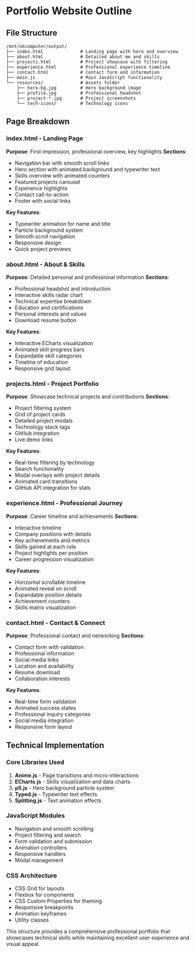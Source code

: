 # Portfolio Website Outline

## File Structure
```
/mnt/okcomputer/output/
├── index.html              # Landing page with hero and overview
├── about.html              # Detailed about me and skills
├── projects.html           # Project showcase with filtering
├── experience.html         # Professional experience timeline
├── contact.html            # Contact form and information
├── main.js                 # Main JavaScript functionality
└── resources/              # Assets folder
    ├── hero-bg.jpg         # Hero background image
    ├── profile.jpg         # Professional headshot
    ├── project-*.jpg       # Project screenshots
    └── tech-icons/         # Technology icons
```

## Page Breakdown

### index.html - Landing Page
**Purpose**: First impression, professional overview, key highlights
**Sections**:
- Navigation bar with smooth scroll links
- Hero section with animated background and typewriter text
- Skills overview with animated counters
- Featured projects carousel
- Experience highlights
- Contact call-to-action
- Footer with social links

**Key Features**:
- Typewriter animation for name and title
- Particle background system
- Smooth scroll navigation
- Responsive design
- Quick project previews

### about.html - About & Skills
**Purpose**: Detailed personal and professional information
**Sections**:
- Professional headshot and introduction
- Interactive skills radar chart
- Technical expertise breakdown
- Education and certifications
- Personal interests and values
- Download resume button

**Key Features**:
- Interactive ECharts visualization
- Animated skill progress bars
- Expandable skill categories
- Timeline of education
- Responsive grid layout

### projects.html - Project Portfolio
**Purpose**: Showcase technical projects and contributions
**Sections**:
- Project filtering system
- Grid of project cards
- Detailed project modals
- Technology stack tags
- GitHub integration
- Live demo links

**Key Features**:
- Real-time filtering by technology
- Search functionality
- Modal overlays with project details
- Animated card transitions
- GitHub API integration for stats

### experience.html - Professional Journey
**Purpose**: Career timeline and achievements
**Sections**:
- Interactive timeline
- Company positions with details
- Key achievements and metrics
- Skills gained at each role
- Project highlights per position
- Career progression visualization

**Key Features**:
- Horizontal scrollable timeline
- Animated reveal on scroll
- Expandable position details
- Achievement counters
- Skills matrix visualization

### contact.html - Contact & Connect
**Purpose**: Professional contact and networking
**Sections**:
- Contact form with validation
- Professional information
- Social media links
- Location and availability
- Resume download
- Collaboration interests

**Key Features**:
- Real-time form validation
- Animated success states
- Professional inquiry categories
- Social media integration
- Responsive form layout

## Technical Implementation

### Core Libraries Used
1. **Anime.js** - Page transitions and micro-interactions
2. **ECharts.js** - Skills visualization and data charts
3. **p5.js** - Hero background particle system
4. **Typed.js** - Typewriter text effects
5. **Splitting.js** - Text animation effects

### JavaScript Modules
- Navigation and smooth scrolling
- Project filtering and search
- Form validation and submission
- Animation controllers
- Responsive handlers
- Modal management

### CSS Architecture
- CSS Grid for layouts
- Flexbox for components
- CSS Custom Properties for theming
- Responsive breakpoints
- Animation keyframes
- Utility classes

This structure provides a comprehensive professional portfolio that showcases technical skills while maintaining excellent user experience and visual appeal.